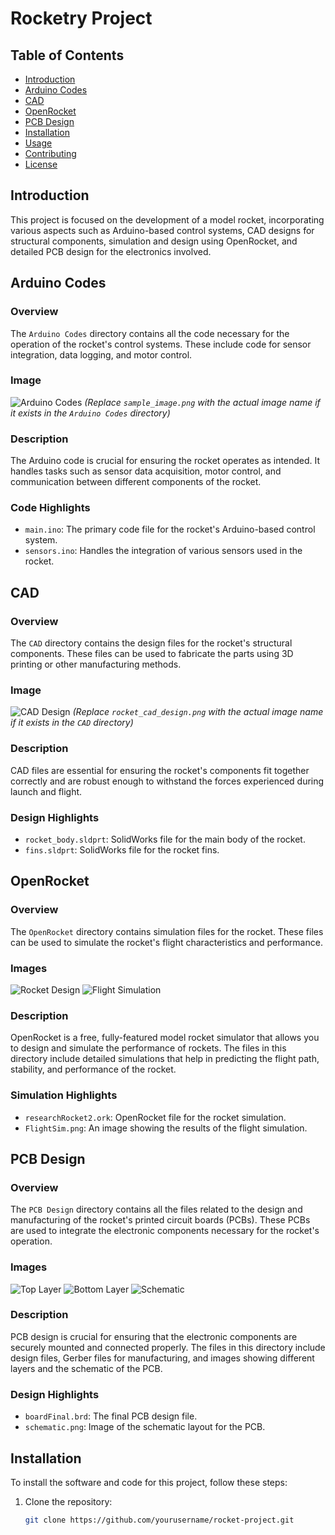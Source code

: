 # Rocketry Project

## Table of Contents
- [Introduction](#introduction)
- [Arduino Codes](#arduino-codes)
- [CAD](#cad)
- [OpenRocket](#openrocket)
- [PCB Design](#pcb-design)
- [Installation](#installation)
- [Usage](#usage)
- [Contributing](#contributing)
- [License](#license)

## Introduction
This project is focused on the development of a model rocket, incorporating various aspects such as Arduino-based control systems, CAD designs for structural components, simulation and design using OpenRocket, and detailed PCB design for the electronics involved.

## Arduino Codes
### Overview
The `Arduino Codes` directory contains all the code necessary for the operation of the rocket's control systems. These include code for sensor integration, data logging, and motor control.

### Image
![Arduino Codes](Arduino%20Codes/sample_image.png)
*(Replace `sample_image.png` with the actual image name if it exists in the `Arduino Codes` directory)*

### Description
The Arduino code is crucial for ensuring the rocket operates as intended. It handles tasks such as sensor data acquisition, motor control, and communication between different components of the rocket.

### Code Highlights
- `main.ino`: The primary code file for the rocket's Arduino-based control system.
- `sensors.ino`: Handles the integration of various sensors used in the rocket.

## CAD
### Overview
The `CAD` directory contains the design files for the rocket's structural components. These files can be used to fabricate the parts using 3D printing or other manufacturing methods.

### Image
![CAD Design](CAD/rocket_cad_design.png)
*(Replace `rocket_cad_design.png` with the actual image name if it exists in the `CAD` directory)*

### Description
CAD files are essential for ensuring the rocket's components fit together correctly and are robust enough to withstand the forces experienced during launch and flight. 

### Design Highlights
- `rocket_body.sldprt`: SolidWorks file for the main body of the rocket.
- `fins.sldprt`: SolidWorks file for the rocket fins.

## OpenRocket
### Overview
The `OpenRocket` directory contains simulation files for the rocket. These files can be used to simulate the rocket's flight characteristics and performance.

### Images
![Rocket Design](OpenRocket/Design.png)
![Flight Simulation](OpenRocket/FlightSim.png)

### Description
OpenRocket is a free, fully-featured model rocket simulator that allows you to design and simulate the performance of rockets. The files in this directory include detailed simulations that help in predicting the flight path, stability, and performance of the rocket.

### Simulation Highlights
- `researchRocket2.ork`: OpenRocket file for the rocket simulation.
- `FlightSim.png`: An image showing the results of the flight simulation.

## PCB Design
### Overview
The `PCB Design` directory contains all the files related to the design and manufacturing of the rocket's printed circuit boards (PCBs). These PCBs are used to integrate the electronic components necessary for the rocket's operation.

### Images
![Top Layer](PCB%20Design/Images/topLayer.png)
![Bottom Layer](PCB%20Design/Images/bottomLayer.png)
![Schematic](PCB%20Design/Images/schematic.png)

### Description
PCB design is crucial for ensuring that the electronic components are securely mounted and connected properly. The files in this directory include design files, Gerber files for manufacturing, and images showing different layers and the schematic of the PCB.

### Design Highlights
- `boardFinal.brd`: The final PCB design file.
- `schematic.png`: Image of the schematic layout for the PCB.

## Installation
To install the software and code for this project, follow these steps:

1. Clone the repository:
   ```bash
   git clone https://github.com/yourusername/rocket-project.git
